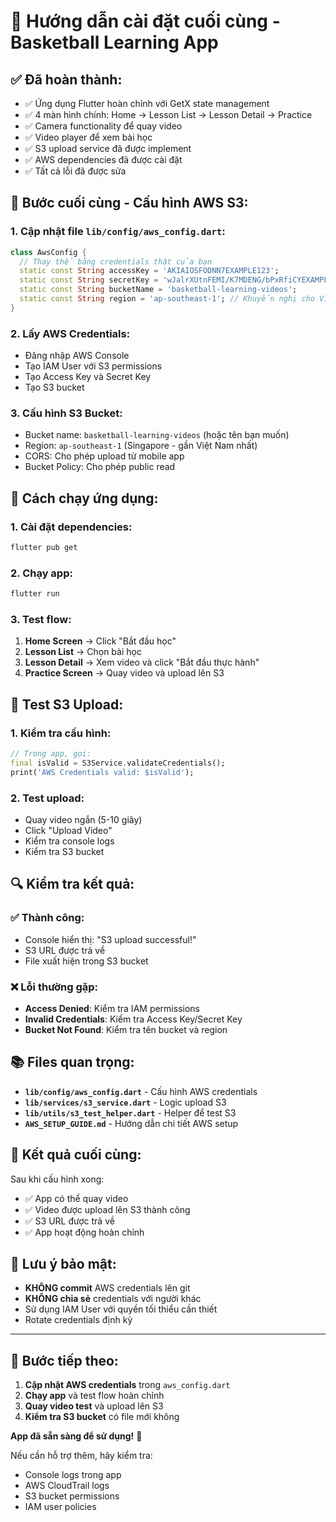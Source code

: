 # 🎯 Hướng dẫn cài đặt cuối cùng - Basketball Learning App

## ✅ **Đã hoàn thành:**
- ✅ Ứng dụng Flutter hoàn chỉnh với GetX state management
- ✅ 4 màn hình chính: Home → Lesson List → Lesson Detail → Practice
- ✅ Camera functionality để quay video
- ✅ Video player để xem bài học
- ✅ S3 upload service đã được implement
- ✅ AWS dependencies đã được cài đặt
- ✅ Tất cả lỗi đã được sửa

## 🔧 **Bước cuối cùng - Cấu hình AWS S3:**

### 1. **Cập nhật file `lib/config/aws_config.dart`:**

```dart
class AwsConfig {
  // Thay thế bằng credentials thật của bạn
  static const String accessKey = 'AKIAIOSFODNN7EXAMPLE123';
  static const String secretKey = 'wJalrXUtnFEMI/K7MDENG/bPxRfiCYEXAMPLEKEY123';
  static const String bucketName = 'basketball-learning-videos';
  static const String region = 'ap-southeast-1'; // Khuyến nghị cho Việt Nam
}
```

### 2. **Lấy AWS Credentials:**
- Đăng nhập AWS Console
- Tạo IAM User với S3 permissions
- Tạo Access Key và Secret Key
- Tạo S3 bucket

### 3. **Cấu hình S3 Bucket:**
- Bucket name: `basketball-learning-videos` (hoặc tên bạn muốn)
- Region: `ap-southeast-1` (Singapore - gần Việt Nam nhất)
- CORS: Cho phép upload từ mobile app
- Bucket Policy: Cho phép public read

## 🚀 **Cách chạy ứng dụng:**

### 1. **Cài đặt dependencies:**
```bash
flutter pub get
```

### 2. **Chạy app:**
```bash
flutter run
```

### 3. **Test flow:**
1. **Home Screen** → Click "Bắt đầu học"
2. **Lesson List** → Chọn bài học
3. **Lesson Detail** → Xem video và click "Bắt đầu thực hành"
4. **Practice Screen** → Quay video và upload lên S3

## 📱 **Test S3 Upload:**

### 1. **Kiểm tra cấu hình:**
```dart
// Trong app, gọi:
final isValid = S3Service.validateCredentials();
print('AWS Credentials valid: $isValid');
```

### 2. **Test upload:**
- Quay video ngắn (5-10 giây)
- Click "Upload Video"
- Kiểm tra console logs
- Kiểm tra S3 bucket

## 🔍 **Kiểm tra kết quả:**

### ✅ **Thành công:**
- Console hiển thị: "S3 upload successful!"
- S3 URL được trả về
- File xuất hiện trong S3 bucket

### ❌ **Lỗi thường gặp:**
- **Access Denied**: Kiểm tra IAM permissions
- **Invalid Credentials**: Kiểm tra Access Key/Secret Key
- **Bucket Not Found**: Kiểm tra tên bucket và region

## 📚 **Files quan trọng:**

- **`lib/config/aws_config.dart`** - Cấu hình AWS credentials
- **`lib/services/s3_service.dart`** - Logic upload S3
- **`lib/utils/s3_test_helper.dart`** - Helper để test S3
- **`AWS_SETUP_GUIDE.md`** - Hướng dẫn chi tiết AWS setup

## 🎉 **Kết quả cuối cùng:**

Sau khi cấu hình xong:
- ✅ App có thể quay video
- ✅ Video được upload lên S3 thành công
- ✅ S3 URL được trả về
- ✅ App hoạt động hoàn chỉnh

## 🚨 **Lưu ý bảo mật:**

- **KHÔNG commit** AWS credentials lên git
- **KHÔNG chia sẻ** credentials với người khác
- Sử dụng IAM User với quyền tối thiểu cần thiết
- Rotate credentials định kỳ

---

## 🎯 **Bước tiếp theo:**

1. **Cập nhật AWS credentials** trong `aws_config.dart`
2. **Chạy app** và test flow hoàn chỉnh
3. **Quay video test** và upload lên S3
4. **Kiểm tra S3 bucket** có file mới không

**App đã sẵn sàng để sử dụng!** 🚀

Nếu cần hỗ trợ thêm, hãy kiểm tra:
- Console logs trong app
- AWS CloudTrail logs
- S3 bucket permissions
- IAM user policies
